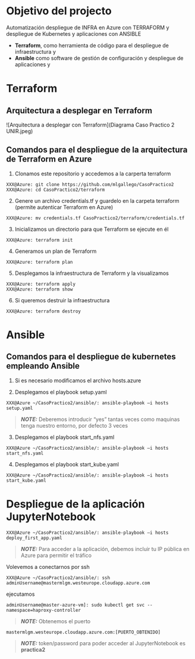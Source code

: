 #  Objetivo del projecto
 
Automatización despliegue  de INFRA en Azure con TERRAFORM y despliegue de Kubernetes y aplicaciones con ANSIBLE 
- **Terraform**, como herramienta de código para el despliegue de infraestructura y
- **Ansible** como software de gestión de configuración y despliegue de aplicaciones y 

# Terraform
## Arquitectura a desplegar en Terraform

![Arquitectura a desplegar con Terraform](Diagrama Caso Practico 2 UNIR.jpeg)

##  Comandos para el despliegue de la arquitectura de Terraform en Azure

1. Clonamos este repositorio y accedemos a la carperta terraform
```console
XXX@Azure: git clone https://github.com/mlgallego/CasoPractico2 
XXX@Azure: cd CasoPractico2/terraform
```
2. Genere un archivo credentials.tf y guardelo en la carpeta terraform (permite autenticar Terraform en Azure) 
```console
XXX@Azure: mv credentials.tf CasoPractico2/terraform/credentials.tf 
```

3. Inicializamos un directorio para que Terraform se ejecute en él
```console
XXX@Azure: terraform init 
```

4. Generamos un plan de Terraform 
```console
XXX@Azure: terraform plan 
```

5. Desplegamos la infraestructura de Terraform y la visualizamos
```console
XXX@Azure: terraform apply 
XXX@Azure: terraform show 
```

6. Si queremos destruir la infraestructura 
```console
XXX@Azure: terraform destroy 
```

# Ansible
##  Comandos para el despliegue de kubernetes empleando Ansible
1. Si es necesario modificamos el archivo hosts.azure

2. Desplegamos el playbook setup.yaml
```console
XXX@Azure ~/CasoPractico2/ansible/: ansible-playbook –i hosts setup.yaml
```
> **_NOTE:_** Deberemos introducir “yes” tantas veces como maquinas tenga nuestro entorno, por defecto 3 veces

3. Desplegamos el playbook start_nfs.yaml
```console
XXX@Azure ~/CasoPractico2/ansible/: ansible-playbook –i hosts start_nfs.yaml
```
4. Desplegamos el playbook start_kube.yaml
```console
XXX@Azure ~/CasoPractico2/ansible/: ansible-playbook –i hosts start_kube.yaml
```

# Despliegue de la aplicación JupyterNotebook
```console
XXX@Azure ~/CasoPractico2/ansible/: ansible-playbook –i hosts deploy_first_app.yaml
```
> **_NOTE:_** Para acceder a la aplicación, debemos incluir tu IP pública en Azure para permitir el tráfico

Volevemos a conectarnos por ssh 
```console
XXX@Azure ~/CasoPractico2/ansible/: ssh adminUsername@mastermlgm.westeurope.cloudapp.azure.com
```
ejecutamos 
```console
adminUsername@master-azure-vm]: sudo kubectl get svc --namespace=haproxy-controller
```
> **_NOTE:_** Obtenemos el puerto

```console
mastermlgm.westeurope.cloudapp.azure.com:[PUERTO_OBTENIDO]
```

> **_NOTE:_** token/password para poder acceder al JupyterNotebook es **practica2**
